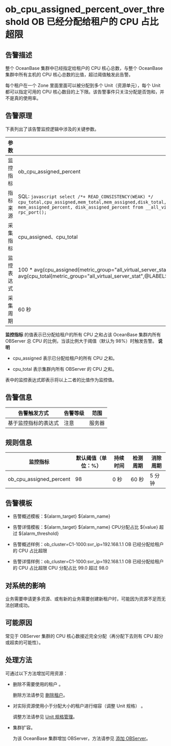 ob_cpu_assigned_percent_over_threshold OB 已经分配给租户的 CPU 占比超限 
================================================================================



**告警描述** 
-----------------------------

整个 OceanBase 集群中已经指定给租户的 CPU 核心总数，与整个 OceanBase 集群中所有主机的 CPU 核心总数的比值，超过阈值触发此告警。

每个租户在一个 Zone 里面里面可以被分配到多个 Unit（资源单元），每个 Unit 都可以指定可用的 CPU 核心数目的上下限。该告警事件只关注分配是否饱和，并不是真的使用率。

告警原理 
-------------------------

下表列出了该告警监控逻辑中涉及的关键参数。


|  参数   |                                                                                                                                                                              值                                                                                                                                                                              |
|-------|-------------------------------------------------------------------------------------------------------------------------------------------------------------------------------------------------------------------------------------------------------------------------------------------------------------------------------------------------------------|
| 监控指标  | ob_cpu_assigned_percent                                                                                                                                                                                                                                                                                                                                     |
| 指标来源  | SQL:  ```javascript select /*+ READ_CONSISTENCY(WEAK) */ cpu_total,cpu_assigned,mem_total,mem_assigned,disk_total,disk_assigned,unit_num,migrating_unit_num,cpu_assigned_percent, mem_assigned_percent, disk_assigned_percent from __all_virtual_server_stat where svr_ip = @svr_ip and svr_port = rpc_port(); ```  |
| 采集指标  | cpu_assigned、cpu_total                                                                                                                                                                                                                                                                                                                                      |
| 监控表达式 | 100 \* avg(cpu_assigned{metric_group="all_virtual_server_stat",@LABELS}) by (@GBLABELS) / avg(cpu_total{metric_group="all_virtual_server_stat",@LABELS}) by (@GBLABELS)                                                                                                                                                                                     |
| 采集周期  | 60 秒                                                                                                                                                                                                                                                                                                                                                        |



**监控指标** 的值表示已分配给租户的所有 CPU 之和占该 OceanBase 集群内所有 OBServer 总 CPU 的比例，当该比例大于阈值（默认为 98%）时触发告警。
**说明**



* cpu_assigned 表示已分配给租户的所有 CPU 之和。

  

* cpu_total 表示集群内所有 OBServer 的 CPU 之和。

  




表中的监控表达式即表示将以上二者的比值作为监控值。

**告警信息** 
-----------------------------



|   告警触发方式   | 告警等级 | 范围  |
|------------|------|-----|
| 基于监控指标的表达式 | 注意   | 服务器 |



**规则信息** 
-----------------------------



|          监控指标           | 默认阈值（单位：%） | 持续时间 | 检测周期 | 消除周期 |
|-------------------------|------------|------|------|------|
| ob_cpu_assigned_percent | 98         | 0 秒  | 60 秒 | 5 分钟 |



**告警模板** 
-----------------------------

* 告警概述模板：${alarm_target} ${alarm_name}

  

* 告警详情模板：${alarm_target} ${alarm_name} CPU分配占比 ${value} 超过 ${alarm_threshold}

  

* 告警概述样例：ob_cluster=C1-1000:svr_ip=192.168.1.1 OB 已经分配给租户的 CPU 占比超限

  

* 告警详情样例：ob_cluster=C1-1000:svr_ip=192.168.1.1 OB 已经分配给租户的 CPU 占比超限 CPU 分配占比 99.0 超过 98.0

  




**对系统的影响** 
-------------------------------

业务需要申请更多资源、或有新的业务需要创建新租户时，可能因为资源不足而无法创建成功。

**可能原因** 
-----------------------------

常见于 OBServer 集群的 CPU 核心数接近完全分配（再分配下去则有 CPU 超分或超卖的可能性）。

处理方法 
-------------------------

可通过以下方法增加可用资源：

* 删除不需要使用的租户 。

  删除方法请参见 [删除租户](t2071086.html#topic-2071086)。
  

* 对实际资源使用小于分配大小的租户进行缩容（调整 Unit 规格） 。

  调整方法请参见 [Unit 规格管理](../../3.ob-cloud-platform/5.manage-tenants/2.basic-tenant-operations/3.unit-specification-management.md)。
  

* 集群扩容。

  为该 OceanBase 集群增加 OBServer，方法请参见 [添加 OBServer](t2009277.html#topic-2009277)。
  



